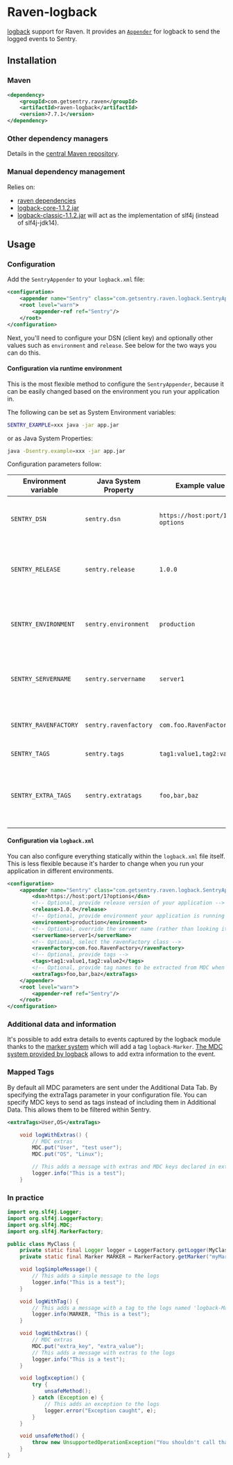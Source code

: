# Raven-logback
[logback](http://logback.qos.ch/) support for Raven.
It provides an [`Appender`](http://logback.qos.ch/apidocs/ch/qos/logback/core/Appender.html)
for logback to send the logged events to Sentry.

## Installation

### Maven
```xml
<dependency>
    <groupId>com.getsentry.raven</groupId>
    <artifactId>raven-logback</artifactId>
    <version>7.7.1</version>
</dependency>
```

### Other dependency managers
Details in the [central Maven repository](https://search.maven.org/#artifactdetails%7Ccom.getsentry.raven%7Craven-logback%7C7.7.1%7Cjar).

### Manual dependency management
Relies on:

 - [raven dependencies](../raven)
 - [logback-core-1.1.2.jar](https://search.maven.org/#artifactdetails%7Cch.qos.logback%7Clogback-core%7C1.1.2%7Cjar)
 - [logback-classic-1.1.2.jar](https://search.maven.org/#artifactdetails%7Cch.qos.logback%7Clogback-classic%7C1.1.2%7Cjar)
 will act as the implementation of slf4j (instead of slf4j-jdk14).

## Usage
### Configuration
Add the `SentryAppender` to your `logback.xml` file:

```xml
<configuration>
    <appender name="Sentry" class="com.getsentry.raven.logback.SentryAppender" />
    <root level="warn">
        <appender-ref ref="Sentry"/>
    </root>
</configuration>
```

Next, you'll need to configure your DSN (client key) and optionally other
values such as `environment` and `release`. See below for the two
ways you can do this.

#### Configuration via runtime environment

This is the most flexible method to configure the `SentryAppender`,
because it can be easily changed based on the environment you run your
application in.

The following can be set as System Environment variables:

```bash
SENTRY_EXAMPLE=xxx java -jar app.jar
```

or as Java System Properties:

```bash
java -Dsentry.example=xxx -jar app.jar
```

Configuration parameters follow:

| Environment variable | Java System Property | Example value | Description |
|---|---|---|---|
| `SENTRY_DSN` | `sentry.dsn` | `https://host:port/1?options` | Your Sentry DSN (client key), if left blank Raven will no-op |
| `SENTRY_RELEASE` | `sentry.release` | `1.0.0` | Optional, provide release version of your application |
| `SENTRY_ENVIRONMENT` | `sentry.environment` | `production` | Optional, provide environment your application is running in |
| `SENTRY_SERVERNAME` | `sentry.servername` | `server1` | Optional, override the server name (rather than looking it up dynamically) |
| `SENTRY_RAVENFACTORY` | `sentry.ravenfactory` | `com.foo.RavenFactory` | Optional, select the ravenFactory class |
| `SENTRY_TAGS` | `sentry.tags` | `tag1:value1,tag2:value2` | Optional, provide tags |
| `SENTRY_EXTRA_TAGS` | `sentry.extratags` | `foo,bar,baz` | Optional, provide tag names to be extracted from MDC when using SLF4J |

#### Configuration via `logback.xml`

You can also configure everything statically within the `logback.xml` file
itself. This is less flexible because it's harder to change when you run
your application in different environments.

```xml
<configuration>
    <appender name="Sentry" class="com.getsentry.raven.logback.SentryAppender">
        <dsn>https://host:port/1?options</dsn>
        <!-- Optional, provide release version of your application -->
        <release>1.0.0</release>
        <!-- Optional, provide environment your application is running in -->
        <environment>production</environment>
        <!-- Optional, override the server name (rather than looking it up dynamically) -->
        <serverName>server1</serverName>
        <!-- Optional, select the ravenFactory class -->
        <ravenFactory>com.foo.RavenFactory</ravenFactory>
        <!-- Optional, provide tags -->
        <tags>tag1:value1,tag2:value2</tags>
        <!-- Optional, provide tag names to be extracted from MDC when using SLF4J -->
        <extraTags>foo,bar,baz</extraTags>
    </appender>
    <root level="warn">
        <appender-ref ref="Sentry"/>
    </root>
</configuration>
```

### Additional data and information
It's possible to add extra details to events captured by the logback module
thanks to the [marker system](http://www.slf4j.org/faq.html#fatal) which will
add a tag `logback-Marker`.
[The MDC system provided by logback](http://logback.qos.ch/manual/mdc.html)
allows to add extra information to the event.

### Mapped Tags
By default all MDC parameters are sent under the Additional Data Tab. By specifying the extraTags parameter in your
configuration file. You can specify MDC keys to send as tags instead of including them in Additional Data.
This allows them to be filtered within Sentry.

```xml
<extraTags>User,OS</extraTags>
```
```java
    void logWithExtras() {
        // MDC extras
        MDC.put("User", "test user");
        MDC.put("OS", "Linux");

        // This adds a message with extras and MDC keys declared in extraTags as tags to Sentry
        logger.info("This is a test");
    }
```

### In practice
```java
import org.slf4j.Logger;
import org.slf4j.LoggerFactory;
import org.slf4j.MDC;
import org.slf4j.MarkerFactory;

public class MyClass {
    private static final Logger logger = LoggerFactory.getLogger(MyClass.class);
    private static final Marker MARKER = MarkerFactory.getMarker("myMarker");

    void logSimpleMessage() {
        // This adds a simple message to the logs
        logger.info("This is a test");
    }

    void logWithTag() {
        // This adds a message with a tag to the logs named 'logback-Marker'
        logger.info(MARKER, "This is a test");
    }

    void logWithExtras() {
        // MDC extras
        MDC.put("extra_key", "extra_value");
        // This adds a message with extras to the logs
        logger.info("This is a test");
    }

    void logException() {
        try {
            unsafeMethod();
        } catch (Exception e) {
            // This adds an exception to the logs
            logger.error("Exception caught", e);
        }
    }

    void unsafeMethod() {
        throw new UnsupportedOperationException("You shouldn't call that");
    }
}
```
